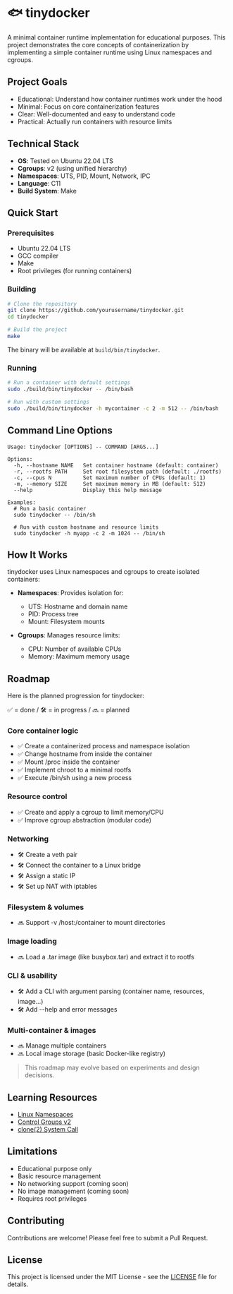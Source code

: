 # 🐟 tinydocker

A minimal container runtime implementation for educational purposes. This project demonstrates the core concepts of containerization by implementing a simple container runtime using Linux namespaces and cgroups.

## Project Goals

- Educational: Understand how container runtimes work under the hood
- Minimal: Focus on core containerization features
- Clear: Well-documented and easy to understand code
- Practical: Actually run containers with resource limits

## Technical Stack

- **OS**: Tested on Ubuntu 22.04 LTS
- **Cgroups**: v2 (using unified hierarchy)
- **Namespaces**: UTS, PID, Mount, Network, IPC
- **Language**: C11
- **Build System**: Make

## Quick Start

### Prerequisites

- Ubuntu 22.04 LTS
- GCC compiler
- Make
- Root privileges (for running containers)

### Building

```bash
# Clone the repository
git clone https://github.com/yourusername/tinydocker.git
cd tinydocker

# Build the project
make
```

The binary will be available at `build/bin/tinydocker`.

### Running

```bash
# Run a container with default settings
sudo ./build/bin/tinydocker -- /bin/bash

# Run with custom settings
sudo ./build/bin/tinydocker -h mycontainer -c 2 -m 512 -- /bin/bash
```

## Command Line Options

```
Usage: tinydocker [OPTIONS] -- COMMAND [ARGS...]

Options:
  -h, --hostname NAME   Set container hostname (default: container)
  -r, --rootfs PATH     Set root filesystem path (default: ./rootfs)
  -c, --cpus N          Set maximum number of CPUs (default: 1)
  -m, --memory SIZE     Set maximum memory in MB (default: 512)
  --help                Display this help message

Examples:
  # Run a basic container
  sudo tinydocker -- /bin/sh

  # Run with custom hostname and resource limits
  sudo tinydocker -h myapp -c 2 -m 1024 -- /bin/sh
```

## How It Works

tinydocker uses Linux namespaces and cgroups to create isolated containers:

- **Namespaces**: Provides isolation for:
  - UTS: Hostname and domain name
  - PID: Process tree
  - Mount: Filesystem mounts

- **Cgroups**: Manages resource limits:
  - CPU: Number of available CPUs
  - Memory: Maximum memory usage

## Roadmap

Here is the planned progression for tinydocker:

✅ = done / 🛠️ = in progress / 🔜 = planned

### Core container logic

- ✅ Create a containerized process and namespace isolation
- ✅ Change hostname from inside the container
- ✅ Mount /proc inside the container
- ✅ Implement chroot to a minimal rootfs
- ✅ Execute /bin/sh using a new process

### Resource control

- ✅ Create and apply a cgroup to limit memory/CPU
- ✅ Improve cgroup abstraction (modular code)

### Networking

- 🛠️ Create a veth pair
- 🛠️ Connect the container to a Linux bridge
- 🛠️ Assign a static IP
- 🛠️ Set up NAT with iptables

### Filesystem & volumes

- 🔜 Support -v /host:/container to mount directories

### Image loading

- 🔜 Load a .tar image (like busybox.tar) and extract it to rootfs

### CLI & usability

- 🛠️ Add a CLI with argument parsing (container name, resources, image...)
- 🛠️ Add --help and error messages

### Multi-container & images

- 🔜 Manage multiple containers
- 🔜 Local image storage (basic Docker-like registry)

> This roadmap may evolve based on experiments and design decisions.

## Learning Resources

- [Linux Namespaces](https://man7.org/linux/man-pages/man7/namespaces.7.html)
- [Control Groups v2](https://www.kernel.org/doc/html/latest/admin-guide/cgroup-v2.html)
- [clone(2) System Call](https://man7.org/linux/man-pages/man2/clone.2.html)

## Limitations

- Educational purpose only
- Basic resource management
- No networking support (coming soon)
- No image management (coming soon)
- Requires root privileges

## Contributing

Contributions are welcome! Please feel free to submit a Pull Request.

## License

This project is licensed under the MIT License - see the [LICENSE](LICENSE) file for details.